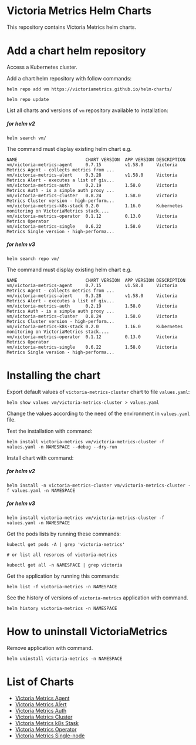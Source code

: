 # Victoria Metrics Helm Charts

This repository contains Victoria Metrics helm charts.

# Add a chart helm repository

Access a Kubernetes cluster.

Add a chart helm repository with follow commands:

```console
helm repo add vm https://victoriametrics.github.io/helm-charts/

helm repo update
```

List all charts and versions of ``vm`` repository available to installation:

##### for helm v2

 ```console
helm search vm/
```

The command must display existing helm chart e.g.

```console
NAME                          CHART VERSION  APP VERSION DESCRIPTION
vm/victoria-metrics-agent     0.7.15         v1.58.0     Victoria Metrics Agent - collects metrics from ...
vm/victoria-metrics-alert     0.3.28         v1.58.0     Victoria Metrics Alert - executes a list of giv...
vm/victoria-metrics-auth      0.2.19         1.58.0      Victoria Metrics Auth - is a simple auth proxy ...
vm/victoria-metrics-cluster   0.8.24         1.58.0      Victoria Metrics Cluster version - high-perform...
vm/victoria-metrics-k8s-stack 0.2.0          1.16.0      Kubernetes monitoring on VictoriaMetrics stack....
vm/victoria-metrics-operator  0.1.12         0.13.0      Victoria Metrics Operator
vm/victoria-metrics-single    0.6.22         1.58.0      Victoria Metrics Single version - high-performa...
```

##### for helm v3

```console
helm search repo vm/
```

The command must display existing helm chart e.g.

```console
NAME                          CHART VERSION  APP VERSION DESCRIPTION
vm/victoria-metrics-agent     0.7.15         v1.58.0     Victoria Metrics Agent - collects metrics from ...
vm/victoria-metrics-alert     0.3.28         v1.58.0     Victoria Metrics Alert - executes a list of giv...
vm/victoria-metrics-auth      0.2.19         1.58.0      Victoria Metrics Auth - is a simple auth proxy ...
vm/victoria-metrics-cluster   0.8.24         1.58.0      Victoria Metrics Cluster version - high-perform...
vm/victoria-metrics-k8s-stack 0.2.0          1.16.0      Kubernetes monitoring on VictoriaMetrics stack....
vm/victoria-metrics-operator  0.1.12         0.13.0      Victoria Metrics Operator
vm/victoria-metrics-single    0.6.22         1.58.0      Victoria Metrics Single version - high-performa...
```

# Installing the chart

Export default values of ``victoria-metrics-cluster`` chart to file ``values.yaml``:

```console
helm show values vm/victoria-metrics-cluster > values.yaml
```

Change the values according to the need of the environment in ``values.yaml`` file.

Test the installation with command:

```console
helm install victoria-metrics vm/victoria-metrics-cluster -f values.yaml -n NAMESPACE --debug --dry-run
```

Install chart with command:

##### for helm v2

```console
helm install -n victoria-metrics-cluster vm/victoria-metrics-cluster -f values.yaml -n NAMESPACE
```

##### for helm v3

```console
helm install victoria-metrics vm/victoria-metrics-cluster -f values.yaml -n NAMESPACE
```

Get the pods lists by running these commands:

```console
kubectl get pods -A | grep 'victoria-metrics'

# or list all resorces of victoria-metrics

kubectl get all -n NAMESPACE | grep victoria
```

Get the application by running this commands:

```console
helm list -f victoria-metrics -n NAMESPACE
```

See the history of versions of ``victoria-metrics`` application with command.

```console
helm history victoria-metrics -n NAMESPACE
```

# How to uninstall VictoriaMetrics

Remove application with command.

```console
helm uninstall victoria-metrics -n NAMESPACE
```

# List of Charts

- [Victoria Metrics Agent](https://github.com/VictoriaMetrics/helm-charts/blob/master/charts/victoria-metrics-agent)
- [Victoria Metrics Alert](https://github.com/VictoriaMetrics/helm-charts/blob/master/charts/victoria-metrics-alert)
- [Victoria Metrics Auth](https://github.com/VictoriaMetrics/helm-charts/blob/master/charts/victoria-metrics-auth/README.md)
- [Victoria Metrics Cluster](https://github.com/VictoriaMetrics/helm-charts/blob/master/charts/victoria-metrics-cluster/README.md)
- [Victoria Metrics k8s Stask](https://github.com/VictoriaMetrics/helm-charts/blob/master/charts/victoria-metrics-k8s-stack/README.md)
- [Victoria Metrics Operator](https://github.com/VictoriaMetrics/helm-charts/blob/master/charts/victoria-metrics-operator/README.md)
- [Victoria Metrics Single-node](https://github.com/VictoriaMetrics/helm-charts/blob/master/charts/victoria-metrics-single/README.md)
